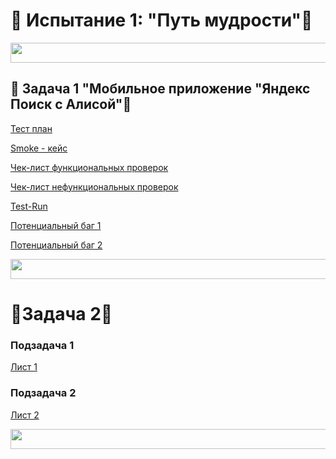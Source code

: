 # 👀 Испытание 1: "Путь мудрости"👀

<img src="https://pa1.narvii.com/7446/9f8a6f798ba73c14efc81d374004d266739c4909r1-400-50_hq.gif" height="32" width="1000"> 

## 💞️ Задача 1 "Мобильноe приложение "Яндекс Поиск с Алисой"💞️

<a href="https://cyan-coriander-094.notion.site/1-d5048a4a20b0415ea0efd893e75b84b0?pvs=4">Тест план</a>

<a href="https://docs.google.com/document/d/1gQC0VMnoJnhD8d95UXj9ObDj33Y8bsM7JtHIl3gtF50/edit?usp=sharing">Smoke - кейс</a>

<a href="https://docs.google.com/spreadsheets/d/1GREL64CArlMf0higDfdjAicaM25XsQqKOR6f3wGghbc/edit?usp=sharing">Чек-лист функциональных проверок</a>

<a href="https://docs.google.com/spreadsheets/d/1GREL64CArlMf0higDfdjAicaM25XsQqKOR6f3wGghbc/edit?usp=sharing">Чек-лист нефункциональных проверок</a>

<a href="https://drive.google.com/file/d/1IncUjAXc5z3l9K_CJ2V0z7mgjz-6ElSC/view?usp=sharing">Test-Run</a>

<a href="https://docs.google.com/document/d/1KINWSWxklk6Fu6wiITRVBRu1tskEpg3p/edit?usp=sharing&ouid=106425070625440715704&rtpof=true&sd=true"> Потенциальный баг 1</a>

<a href="https://docs.google.com/document/d/12NcqYsJIYzrTA-HnuCffu71dFfuZnbZ2/edit?usp=sharing&ouid=106425070625440715704&rtpof=true&sd=true">Потенциальный баг 2</a>

<img src="https://pa1.narvii.com/7446/9f8a6f798ba73c14efc81d374004d266739c4909r1-400-50_hq.gif" height="32" width="1000"> 

# 💞️Задача 2💞️

### Подзадача 1

<a href="https://docs.google.com/spreadsheets/d/1BHzs--Pncg7omAl8TwxY3HgxR3J3LXiCqX1SK3OwArc/edit?usp=sharing">Лист 1</a>

### Подзадача 2

<a href="https://docs.google.com/spreadsheets/d/1BHzs--Pncg7omAl8TwxY3HgxR3J3LXiCqX1SK3OwArc/edit?usp=sharing">Лист 2</a>

<img src="https://pa1.narvii.com/7446/9f8a6f798ba73c14efc81d374004d266739c4909r1-400-50_hq.gif" height="32" width="1000"> 
